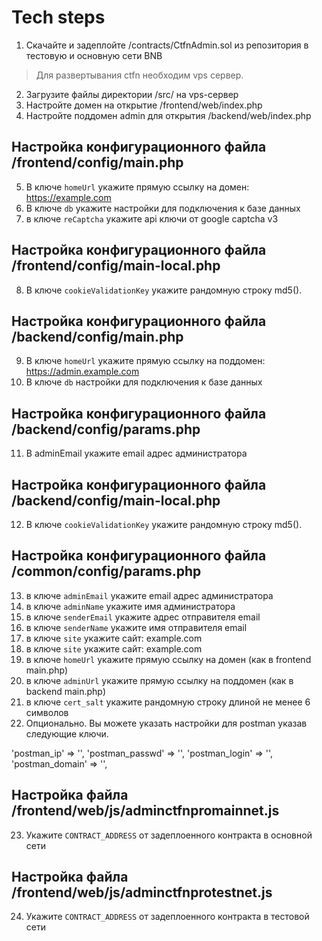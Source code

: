 # Tech steps

1. Скачайте и задеплойте /contracts/CtfnAdmin.sol из репозитория в тестовую и основную сети BNB

> Для развертывания ctfn необходим vps сервер.

2. Загрузите файлы директории /src/ на vps-сервер
3. Настройте домен на открытие /frontend/web/index.php
4. Настройте поддомен admin для открытия /backend/web/index.php

## Настройка конфигурационного файла /frontend/config/main.php
5. В ключе `homeUrl` укажите прямую ссылку на домен: https://example.com
6. В ключе `db` укажите настройки для подключения к базе данных
7. в ключе `reCaptcha` укажите api ключи от google captcha v3 

## Настройка конфигурационного файла /frontend/config/main-local.php
8. В ключе `cookieValidationKey` укажите рандомную строку md5().

## Настройка конфигурационного файла /backend/config/main.php
9. В ключе `homeUrl` укажите прямую ссылку на поддомен: https://admin.example.com
10. В ключе `db` настройки для подключения к базе данных

## Настройка конфигурационного файла /backend/config/params.php
11. В adminEmail укажите email адрес администратора

## Настройка конфигурационного файла /backend/config/main-local.php
12. В ключе `cookieValidationKey` укажите рандомную строку md5().

## Настройка конфигурационного файла /common/config/params.php
13. в ключе `adminEmail` укажите email адрес администратора
14. в ключе `adminName` укажите имя администратора
15. в ключе `senderEmail` укажите адрес отправителя email
16. в ключе `senderName` укажите имя отправителя email
17. в ключе `site` укажите сайт: example.com
18. в ключе `site` укажите сайт: example.com
19. в ключе `homeUrl` укажите прямую ссылку на домен (как в frontend main.php)
20. в ключе `adminUrl` укажите прямую ссылку на поддомен (как в backend main.php)
21. в ключе `cert_salt` укажите рандомную строку длиной не менее 6 символов
22. Опционально.  Вы можете указать настройки для postman указав следующие ключи.

'postman_ip' => '', 'postman_passwd' => '', 'postman_login' => '', 'postman_domain' => '',

## Настройка файла /frontend/web/js/adminctfnpromainnet.js
23. Укажите `CONTRACT_ADDRESS` от задеплоенного контракта в основной сети

## Настройка файла /frontend/web/js/adminctfnprotestnet.js
24. Укажите `CONTRACT_ADDRESS` от задеплоенного контракта в тестовой сети
